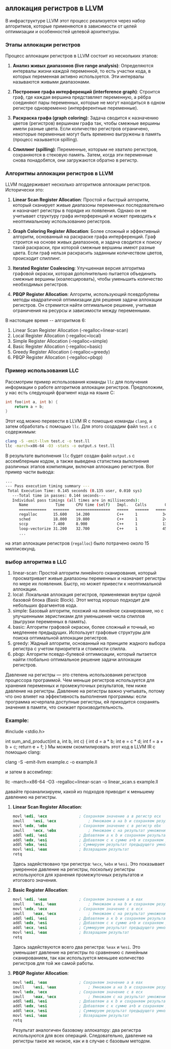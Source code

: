 ## аллокация регистров в LLVM

 В инфраструктуре LLVM этот процесс реализуется через набор алгоритмов, которые применяются в зависимости от целей оптимизации и особенностей целевой архитектуры.

### Этапы аллокации регистров

Процесс аллокации регистров в LLVM состоит из нескольких этапов:

1. **Анализ живых диапазонов (live range analysis)**:
   Определяются интервалы жизни каждой переменной, то есть участки кода, в которых переменная активно используется. Эти интервалы называются живыми диапазонами.

2. **Построение графа интерференций (interference graph)**:
   Строится граф, где каждая вершина представляет переменную, а рёбра соединяют пары переменных, которые не могут находиться в одном регистре одновременно (интерферентные переменные).

3. **Раскраска графа (graph coloring)**:
   Задача сводится к назначению цветов (регистров) вершинам графа так, чтобы смежные вершины имели разные цвета. Если количество регистров ограничено, некоторые переменные могут быть временно выгружены в память (процесс называется spilling).

4. **Спиллинг (spilling)**:
   Переменные, которым не хватило регистров, сохраняются в стековую память. Затем, когда эти переменные снова понадобятся, они загружаются обратно в регистр.

### Алгоритмы аллокации регистров в LLVM

LLVM поддерживает несколько алгоритмов аллокации регистров. Исторически это:

1. **Linear Scan Register Allocation**:
   Простой и быстрый алгоритм, который сканирует живые диапазоны переменных последовательно и назначает регистры в порядке их появления. Однако он не учитывает структуру графа интерференций и может приводить к неоптимальному использованию регистров.

2. **Graph Coloring Register Allocation**:
   Более сложный и эффективный алгоритм, основанный на раскраске графа интерференций. Граф строится на основе живых диапазонов, и задача сводится к поиску такой раскраски, при которой смежные вершины имеют разные цвета. Если граф нельзя раскрасить заданным количеством цветов, происходит спиллинг.

3. **Iterated Register Coalescing**:
   Улучшенная версия алгоритма графовой окраски, которая дополнительно пытается объединить смежные вершины (коалесцировать), чтобы уменьшить количество необходимых регистров.

4. **PBQP Register Allocation**:
   Алгоритм, использующий псевдобулевы методы квадратичной оптимизации для решения задачи аллокации регистров. Он стремится найти оптимальное решение, учитывая ограничения на ресурсы и зависимости между переменными.

В настоящее время -- алгоритмов 6:


1. Linear Scan Register Allocation (-regalloc=linear-scan)
2. Local Register Allocation (-regalloc=local)
3. Simple Register Allocation (-regalloc=simple)
4. Basic Register Allocation (-regalloc=basic)
5. Greedy Register Allocation (-regalloc=greedy)
6. PBQP Register Allocation (-regalloc=pbqp)

### Пример использования LLC

Рассмотрим пример использования команды `llc` для получения информации о работе алгоритмов аллокации регистров. Предположим, у нас есть следующий фрагмент кода на языке С:

```c
int foo(int a, int b) {
    return a + b;
}
```

Этот код можно перевести в LLVM IR с помощью команды `clang`, а затем обработать с помощью `llc`. Для этого создадим файл `test.c` с содержимым:

```bash
clang -S -emit-llvm test.c -o test.ll
llc -march=x86-64 -O3 -stats -o output.s test.ll
```

В результате выполнения `llc` будет создан файл `output.s` с ассемблерным кодом, а также выведена статистика выполнения различных этапов компиляции, включая аллокацию регистров. Вот пример части вывода:

```bash
...
--- Pass execution timing summary ---
 Total Execution Time: 0.145 seconds (0.135 user, 0.010 sys)
   ---Total time in passes: 0.144 seconds---
   Individual pass timings (all times are in milliseconds):
      Name            Time     CPU time (self)   Impl.   Calls        Objects
      ============   =======   ===============   =====   ======   ==============
      regalloc       15.600    14.200            C++     1           34567
      sched          18.000    19.800            C++     1           24561
      sccp           7.400     8.900             C++     1           13279
      loop-vectorize 31.200    32.700            C++     1           45678
      ...
```

на этап аллокации регистров (`regalloc`) было потрачено около 15 миллисекунд.

### выбор алгоритма в LLC
1. linear-scan:
Простой алгоритм линейного сканирования, который просматривает живые диапазоны переменных и назначает регистры по мере их появления. Быстр, но может привести к неоптимальной аллокации.
2. local:
Локальная аллокация регистров, применяемая внутри одной базовой блока (Basic Block). Этот метод хорошо подходит для небольших фрагментов кода.
3. simple:
Базовый алгоритм, похожий на линейное сканирование, но с улучшенными эвристиками для уменьшения числа спиллов (выгрузки переменных в память).
4. basic:
Алгоритм графовой окраски, более сложный и точный, но медленнее предыдущих. Использует графовые структуры для поиска оптимальной аллокации регистров.
5. greedy:
Жадный алгоритм, основанный на принципе жадного выбора регистра с учетом приоритета и стоимости спилла.
6. pbqp:
Алгоритм псевдо-булевой оптимизации, который пытается найти глобально оптимальное решение задачи аллокации регистров.

Давление на регистры — это степень использования регистров процессора программой. Чем меньше регистров используется для хранения переменных и промежуточных результатов, тем ниже давление на регистры. Давление на регистры важно учитывать, потому что оно влияет на эффективность выполнения программы: если программа исчерпала доступные регистры, ей приходится сохранять значения в памяти, что снижает производительность.

### Example:

#include <stdio.h>

int sum_and_product(int a, int b, int c) {
    int d = a * b;
    int e = c * d;
    int f = a + b + c;
    return e + f;
}
Мы можем скомпилировать этот код в LLVM IR с помощью clang:

clang -S -emit-llvm example.c -o example.ll

и затем в ассемблер:

llc -march=x86-64 -O3 -regalloc=linear-scan -o linear_scan.s example.ll

давайте проанализируем, какой из подходов приводит к меньшему давлению на регистры.

1. **Linear Scan Register Allocation**:
   ```asm
   movl	%edi, %ecx              ; Сохраняем значение a в регистр ecx
   imull	%esi, %ecx              ; Умножаем a на b и сохраняем результат в ecx
   movl	%edx, %ebx              ; Сохраняем значение c в регистр ebx
   imull	%ecx, %ebx              ; Умножаем c на результат умножения a*b и сохраняем в ebx
   addl	%edi, %esi              ; Добавляем a к b и сохраняем результат в esi
   addl	%edx, %esi              ; Добавляем c к сумме a+b и сохраняем результат в esi
   addl	%ebx, %esi              ; Суммируем результат предыдущего умножения с результатом сложений
   movl	%esi, %eax              ; Возвращаем результат
   retq
   ```

   Здесь задействовано три регистра: `%ecx`, `%ebx` и `%esi`. Это показывает умеренное давление на регистры, поскольку регистры используются для хранения промежуточных результатов и итогового значения.

2. **Basic Register Allocation**:
   ```asm
   movl	%edi, %eax              ; Сохраняем значение a в eax
   imull	%esi, %eax              ; Умножаем a на b и сохраняем результат в eax
   movl	%edx, %ecx              ; Сохраняем значение c в ecx
   imull	%eax, %ecx              ; Умножаем c на результат умножения a*b и сохраняем в ecx
   addl	%edi, %esi              ; Добавляем a к b и сохраняем результат в esi
   addl	%edx, %esi              ; Добавляем c к сумме a+b и сохраняем результат в esi
   addl	%ecx, %esi              ; Суммируем результат предыдущего умножения с результатом сложений
   movl	%esi, %eax              ; Возвращаем результат
   retq
   ```

   Здесь задействуются всего два регистра: `%eax` и `%esi`. Это уменьшает давление на регистры по сравнению с линейным сканированием, так как используется меньшее количество регистров для той же самой работы.

3. **PBQP Register Allocation**:
   ```asm
   movl	%edi, %eax              ; Сохраняем значение a в eax
   imull	%esi, %eax              ; Умножаем a на b и сохраняем результат в eax
   movl	%edx, %ecx              ; Сохраняем значение c в ecx
   imull	%eax, %ecx              ; Умножаем c на результат умножения a*b и сохраняем в ecx
   addl	%edi, %esi              ; Добавляем a к b и сохраняем результат в esi
   addl	%edx, %esi              ; Добавляем c к сумме a+b и сохраняем результат в esi
   addl	%ecx, %esi              ; Суммируем результат предыдущего умножения с результатом сложений
   movl	%esi, %eax              ; Возвращаем результат
   retq
   ```

   Результат аналогичен базовому аллокатору: два регистра используются для всех операций. Следовательно, давление на регистры такое же низкое, как и в случае с базовым методом.
